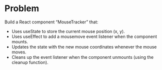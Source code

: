 # Problem

Build a React component “MouseTracker” that:
 
- Uses useState to store the current mouse position (x, y).
- Uses useEffect to add a mousemove event listener when the component mounts.
- Updates the state with the new mouse coordinates whenever the mouse moves.
- Cleans up the event listener when the component unmounts (using the cleanup function).